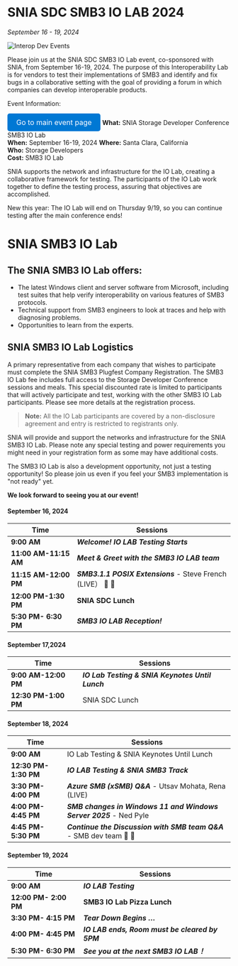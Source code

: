 # SNIA SDC SMB3 IO LAB 2024

*September 16 - 19, 2024*

![Interop Dev Events](https://interopevents.com/images/events/generic/santaclara/headers/5769188-karina-carvalho-100449-unsplash.jpg?width=1920&height=300)

Please join us at the SNIA SDC SMB3 IO Lab event, co-sponsored with SNIA, from September 16-19, 2024. The purpose of this Interoperability Lab is for vendors to test their implementations of SMB3 and identify and fix bugs in a collaborative setting with the goal of providing a forum in which companies can develop interoperable products.

Event Information:

<a href="#" style="display: inline-block; padding: 10px 20px; font-size: 16px; color: white; background-color: #0078D4; text-decoration: none; border-radius: 5px;">Go to main event page</a>
**What:** SNIA Storage Developer Conference SMB3 IO Lab  
**When:** September 16-19, 2024 
**Where:** Santa Clara, California  
**Who:** Storage Developers  
**Cost:** SMB3 IO Lab  

SNIA supports the network and infrastructure for the IO Lab, creating a collaborative framework for testing. The participants of the IO Lab work together to define the testing process, assuring that objectives are accomplished.

New this year: The IO Lab will end on Thursday 9/19, so you can continue testing after the main conference ends!

# SNIA SMB3 IO Lab

## The SNIA SMB3 IO Lab offers:

- The latest Windows client and server software from Microsoft, including test suites that help verify interoperability on various features of SMB3 protocols.
- Technical support from SMB3 engineers to look at traces and help with diagnosing problems.
- Opportunities to learn from the experts.

## SNIA SMB3 IO Lab Logistics

A primary representative from each company that wishes to participate must complete the SNIA SMB3 Plugfest Company Registration. The SMB3 IO Lab fee includes full access to the Storage Developer Conference sessions and meals. This special discounted rate is limited to participants that will actively participate and test, working with the other SMB3 IO Lab participants. Please see more details at the registration process.

> **Note:** All the IO Lab participants are covered by a non-disclosure agreement and entry is restricted to registrants only.

SNIA will provide and support the networks and infrastructure for the SNIA SMB3 IO Lab. Please note any special testing and power requirements you might need in your registration form as some may have additional costs.

The SMB3 IO Lab is also a development opportunity, not just a testing opportunity! So please join us even if you feel your SMB3 implementation is "not ready" yet.

**We look forward to seeing you at our event!**

#### September 16, 2024

| Time            | Sessions |
|----------------|----------|
| **9:00 AM**  | ***Welcome! IO LAB Testing Starts*** |
| **11:00 AM-11:15 AM**  | ***Meet & Greet with the SMB3 IO LAB team*** |
| **11:15 AM-12:00 PM** | ***SMB3.1.1 POSIX Extensions*** - Steve French (LIVE） 📄 🎥 |
| **12:00 PM-1:30 PM** | **SNIA SDC Lunch** |
| **5:30 PM- 6:30 PM** | ***SMB3 IO LAB Reception!*** |


#### September 17,2024

| Time            | Sessions |
|----------------|----------|
| **9:00 AM-12:00 PM**  | ***IO Lab Testing & SNIA Keynotes Until Lunch*** |
| **12:30 PM-1:00 PM**  | SNIA SDC Lunch  |


#### September 18, 2024

| Time            | Sessions |
|----------------|----------|
| **9:00 AM**  | IO Lab Testing & SNIA Keynotes Until Lunch |
| **12:30 PM-1:30 PM**  | ***IO LAB Testing & SNIA SMB3 Track***  |
| **3:30 PM- 4:00 PM**  | ***Azure SMB (xSMB) Q&A*** - Utsav Mohata, Rena (LIVE)   |
| **4:00 PM- 4:45 PM**  | ***SMB changes in Windows 11 and Windows Server 2025*** - Ned Pyle  |
| **4:45 PM- 5:30 PM**  | ***Continue the Discussion with SMB team Q&A*** - SMB dev team  📄 🎥 |


#### September 19, 2024

| Time            | Sessions |
|----------------|----------|
| **9:00 AM**  | ***IO LAB Testing*** |
| **12:00 PM- 2:00 PM**  | **SMB3 IO Lab Pizza Lunch**  |
| **3:30 PM- 4:15 PM**  | ***Tear Down Begins …*** |
| **4:00 PM- 4:45 PM**  | ***IO LAB ends, Room must be cleared by 5PM*** |
| **5:30 PM- 6:30 PM**  | ***See you at the next SMB3 IO LAB！*** |
